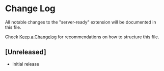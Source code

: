 # Change Log
All notable changes to the "server-ready" extension will be documented in this file.

Check [Keep a Changelog](http://keepachangelog.com/) for recommendations on how to structure this file.

## [Unreleased]
- Initial release